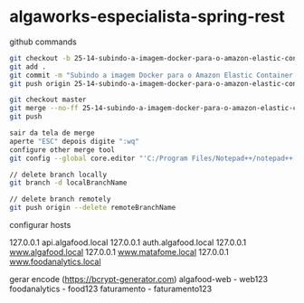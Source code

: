 # algaworks-especialista-spring-rest

github commands

```bash
git checkout -b 25-14-subindo-a-imagem-docker-para-o-amazon-elastic-container-registry-ecr
git add .
git commit -m "Subindo a imagem Docker para o Amazon Elastic Container Registry (ECR)"
git push origin 25-14-subindo-a-imagem-docker-para-o-amazon-elastic-container-registry-ecr

git checkout master
git merge --no-ff 25-14-subindo-a-imagem-docker-para-o-amazon-elastic-container-registry-ecr
git push

sair da tela de merge
aperte "ESC" depois digite ":wq"
configure other merge tool
git config --global core.editor "'C:/Program Files/Notepad++/notepad++.exe' -multiInst -notabbar -nosession -noPlugin"

// delete branch locally
git branch -d localBranchName

// delete branch remotely
git push origin --delete remoteBranchName
```

configurar hosts

127.0.0.1       api.algafood.local
127.0.0.1       auth.algafood.local
127.0.0.1       www.algafood.local
127.0.0.1       www.matafome.local
127.0.0.1       www.foodanalytics.local

gerar encode (https://bcrypt-generator.com)
algafood-web - web123
foodanalytics - food123
faturamento - faturamento123